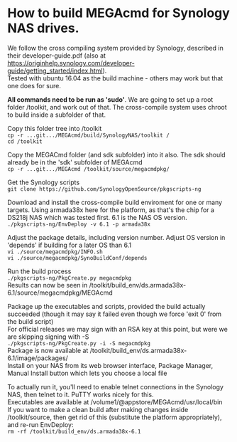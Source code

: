 # How to build MEGAcmd for Synology NAS drives.  

We follow the cross compiling system provided by Synology, described in their developer-guide.pdf (also at https://originhelp.synology.com/developer-guide/getting_started/index.html).  
Tested with ubuntu 16.04 as the build machine - others may work but that one does for sure.  
  
**All commands need to be run as 'sudo'**.  We are going to set up a root folder /toolkit, and work out of that.  The cross-compile system uses chroot to build inside a subfolder of that.  

Copy this folder tree into /toolkit  
`cp -r ...git.../MEGAcmd/build/SynologyNAS/toolkit /`  
`cd /toolkit`  
  
Copy the MEGACmd folder (and sdk subfolder) into it also.  The sdk should already be in the 'sdk' subfolder of MEGAcmd  
`cp -r ...git.../MEGAcmd /toolkit/source/megacmdpkg/`  
  
Get the Synology scripts  
`git clone https://github.com/SynologyOpenSource/pkgscripts-ng`  

Download and install the cross-compile build enviroment for one or many targets.  Using armada38x here for the platform, as that's the chip for a DS218j NAS which was tested first.  6.1 is the NAS OS version.  
`./pkgscripts-ng/EnvDeploy -v 6.1 -p armada38x`  
  
Adjust the package details, including version number.  Adjust OS version in 'depends' if building for a later OS than 6.1  
`vi ./source/megacmdpkg/INFO.sh`  
`vi ./source/megacmdpkg/SynoBuildConf/depends`  
  
Run the build process  
`./pkgscripts-ng/PkgCreate.py megacmdpkg`  
Results can now be seen in /toolkit/build_env/ds.armada38x-6.1/source/megacmdpkg/MEGAcmd  
  
Package up the executables and scripts, provided the build actually succeeded (though it may say it failed even though we force 'exit 0' from the build script)  
For official releases we may sign with an RSA key at this point, but were we are skipping signing with -S  
`./pkgscripts-ng/PkgCreate.py -i -S megacmdpkg`  
Package is now available at /toolkit/build_env/ds.armada38x-6.1/image/packages/  
Install on your NAS from its web browser interface, Package Manager, Manual Install button which lets you choose a local file  
  
To actually run it, you'll need to enable telnet connections in the Synology NAS, then telnet to it.   PuTTY works nicely for this.  
Executables are available at /volume1/@appstore/MEGAcmd/usr/local/bin   
If you want to make a clean build after making changes inside /toolkit/source, then get rid of this (substitute the platform appropriately), and re-run EnvDeploy:  
`rm -rf /toolkit/build_env/ds.armada38x-6.1`  
  
